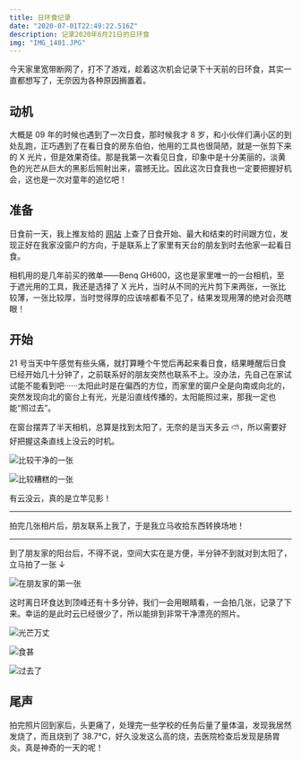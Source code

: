 ```yaml
---
title: 日环食记录
date: "2020-07-01T22:49:22.516Z"
description: 记录2020年6月21日的日环食
img: "IMG_1401.JPG"
---
```


今天家里宽带断网了，打不了游戏，趁着这次机会记录下十天前的日环食，其实一直都想写了，无奈因为各种原因搁置着。

## 动机

大概是 09 年的时候也遇到了一次日食，那时候我才 8 岁，和小伙伴们满小区的到处乱跑，正巧遇到了在看日食的房东伯伯，他用的工具也很简陋，就是一张剪下来的 X 光片，但是效果奇佳。那是我第一次看见日食，印象中是十分美丽的，淡黄色的光芒从巨大的黑影后照射出来，震撼无比。因此这次日食我也一定要把握好机会，这也是一次对童年的追忆吧！

## 准备

日食前一天，我上推友给的 [网站](https://www.timeanddate.com/eclipse/map/2020-june-21) 上查了日食开始、最大和结束的时间跟方位，发现正好在我家没窗户的方向，于是联系上了家里有天台的朋友到时去他家一起看日食。

相机用的是几年前买的微单——Benq GH600，这也是家里唯一的一台相机，至于遮光用的工具，我还是选择了 X 光片，当时从不同的光片剪下来两张，一张比较薄，一张比较厚，当时觉得厚的应该啥都看不见了，结果发现用薄的绝对会亮瞎眼！

## 开始

21 号当天中午感觉有些头痛，就打算睡个午觉后再起来看日食，结果睡醒后日食已经开始几十分钟了，之前联系好的朋友突然也联系不上。没办法，先自己在家试试能不能看到吧······太阳此时是在偏西的方位，而家里的窗户全是向南或向北的，突然发现向北的窗台上有光，光是沿直线传播的，太阳能照过来，那我一定也能“照过去”。

在窗台摆弄了半天相机，总算是找到太阳了，无奈的是当天多云 ⛅，所以需要好好把握这条直线上没云的时机。

![比较干净的一张](./IMG_1391.JPG)

![比较糟糕的一张](./IMG_1393.JPG)

有云没云，真的是立竿见影！

---

拍完几张相片后，朋友联系上我了，于是我立马收拾东西转换场地！

---

到了朋友家的阳台后，不得不说，空间大实在是方便，半分钟不到就对到太阳了，立马拍了一张 ↓

![在朋友家的第一张](./IMG_1396.JPG)

这时离日环食达到顶峰还有十多分钟，我们一会用眼睛看，一会拍几张，记录了下来。幸运的是此时云已经很少了，所以能排到非常干净漂亮的照片。

![光芒万丈](./IMG_1401.JPG)

![食甚](./IMG_1406.JPG)

![过去了](./IMG_1411.JPG)

## 尾声

拍完照片回到家后，头更痛了，处理完一些学校的任务后量了量体温，发现我居然发烧了，而且烧到了 38.7°C，好久没发这么高的烧，去医院检查后发现是肠胃炎。真是神奇的一天的呢！
